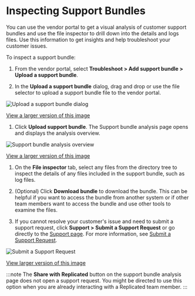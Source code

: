 # Inspecting Support Bundles

You can use the vendor portal to get a visual analysis of customer support bundles and use the file inspector to drill down into the details and logs files. Use this information to get insights and help troubleshoot your customer issues.

To inspect a support bundle:

1. From the vendor portal, select **Troubleshoot > Add support bundle > Upload a support bundle**.

1. In the **Upload a support bundle** dialog, drag and drop or use the file selector to upload a support bundle file to the vendor portal.

  ![Upload a support bundle dialog](/images/support-bundle-analyze.png)

  [View a larger version of this image](/images/support-bundle-analyze.png)

1. Click **Upload support bundle**.
  The Support bundle analysis page opens and displays the analysis overview.

  ![Support bundle analysis overview](/images/support-bundle-analysis-overview.png)

  [View a larger version of this image](/images/support-bundle-analysis-overview.png)

1. On the **File inspector** tab, select any files from the directory tree to inspect the details of any files included in the support bundle, such as log files.

1. (Optional) Click **Download bundle** to download the bundle. This can be helpful if you want to access the bundle from another system or if other team members want to access the bundle and use other tools to examine the files.

1. If you cannot resolve your customer's issue and need to submit a support request, click **Support > Submit a Support Request** or go directly to the [Support page](https://vendor.replicated.com/support). For more information, see [Submit a Support Request](support-submit-request).

  ![Submit a Support Request](/images/support.png)

  [View larger version of this image](/images/support.png)

  :::note
  The **Share with Replicated** button on the support bundle analysis page does not open a support request. You might be directed to use this option when you are already interacting with a Replicated team member.
  :::
